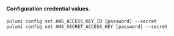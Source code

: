 #### Configuration credential values.
```hcl
pulumi config set AWS_ACCESS_KEY_ID [password] --secret
pulumi config set AWS_SECRET_ACCESS_KEY [password] --secret
```